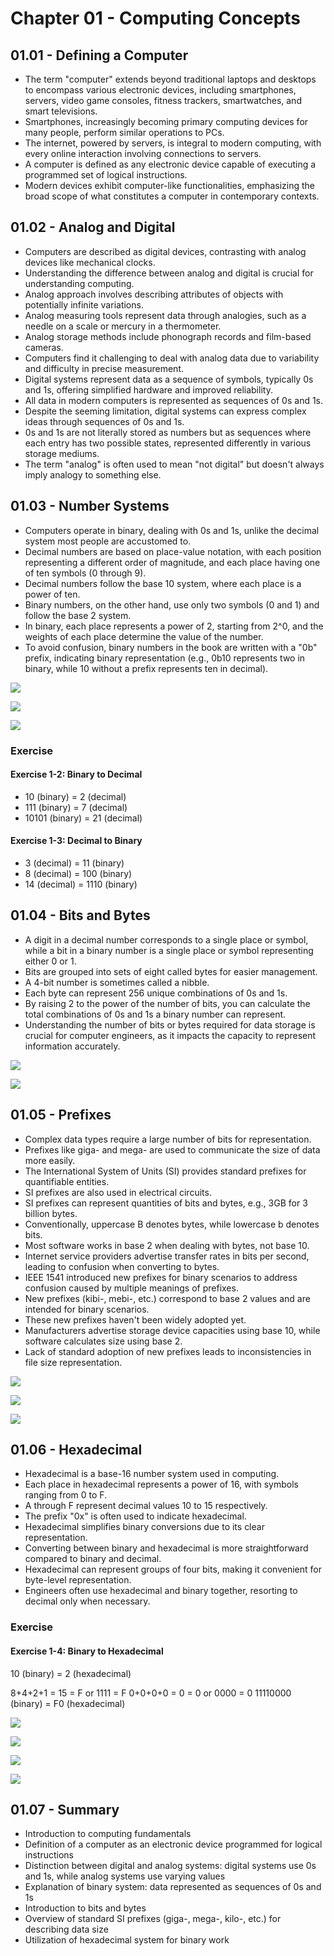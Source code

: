 # Chapter 01 - Computing Concepts

## 01.01 - Defining a Computer

- The term "computer" extends beyond traditional laptops and desktops to encompass various electronic devices, including smartphones, servers, video game consoles, fitness trackers, smartwatches, and smart televisions.
- Smartphones, increasingly becoming primary computing devices for many people, perform similar operations to PCs.
- The internet, powered by servers, is integral to modern computing, with every online interaction involving connections to servers.
- A computer is defined as any electronic device capable of executing a programmed set of logical instructions.
- Modern devices exhibit computer-like functionalities, emphasizing the broad scope of what constitutes a computer in contemporary contexts.

## 01.02 - Analog and Digital

- Computers are described as digital devices, contrasting with analog devices like mechanical clocks.
- Understanding the difference between analog and digital is crucial for understanding computing.
- Analog approach involves describing attributes of objects with potentially infinite variations.
- Analog measuring tools represent data through analogies, such as a needle on a scale or mercury in a thermometer.
- Analog storage methods include phonograph records and film-based cameras.
- Computers find it challenging to deal with analog data due to variability and difficulty in precise measurement.
- Digital systems represent data as a sequence of symbols, typically 0s and 1s, offering simplified hardware and improved reliability.
- All data in modern computers is represented as sequences of 0s and 1s.
- Despite the seeming limitation, digital systems can express complex ideas through sequences of 0s and 1s.
- 0s and 1s are not literally stored as numbers but as sequences where each entry has two possible states, represented differently in various storage mediums.
- The term "analog" is often used to mean "not digital" but doesn't always imply analogy to something else.

## 01.03 - Number Systems

- Computers operate in binary, dealing with 0s and 1s, unlike the decimal system most people are accustomed to.
- Decimal numbers are based on place-value notation, with each position representing a different order of magnitude, and each place having one of ten symbols (0 through 9).
- Decimal numbers follow the base 10 system, where each place is a power of ten.
- Binary numbers, on the other hand, use only two symbols (0 and 1) and follow the base 2 system.
- In binary, each place represents a power of 2, starting from 2^0, and the weights of each place determine the value of the number.
- To avoid confusion, binary numbers in the book are written with a "0b" prefix, indicating binary representation (e.g., 0b10 represents two in binary, while 10 without a prefix represents ten in decimal).

![](/images/01-03-01.png)

![](/images/01-03-02.png)

![](/images/01-03-03.png)

### Exercise

#### Exercise 1-2: Binary to Decimal

- 10 (binary) = 2 (decimal)
- 111 (binary) = 7 (decimal)
- 10101 (binary) = 21 (decimal)

#### Exercise 1-3: Decimal to Binary

- 3 (decimal) = 11 (binary)
- 8 (decimal) = 100 (binary)
- 14 (decimal) = 1110 (binary)

## 01.04 - Bits and Bytes

- A digit in a decimal number corresponds to a single place or symbol, while a bit in a binary number is a single place or symbol representing either 0 or 1.
- Bits are grouped into sets of eight called bytes for easier management.
- A 4-bit number is sometimes called a nibble.
- Each byte can represent 256 unique combinations of 0s and 1s.
- By raising 2 to the power of the number of bits, you can calculate the total combinations of 0s and 1s a binary number can represent.
- Understanding the number of bits or bytes required for data storage is crucial for computer engineers, as it impacts the capacity to represent information accurately.

![](/images/01-04-01.png)

![](/images/01-04-02.png)

## 01.05 - Prefixes

- Complex data types require a large number of bits for representation.
- Prefixes like giga- and mega- are used to communicate the size of data more easily.
- The International System of Units (SI) provides standard prefixes for quantifiable entities.
- SI prefixes are also used in electrical circuits.
- SI prefixes can represent quantities of bits and bytes, e.g., 3GB for 3 billion bytes.
- Conventionally, uppercase B denotes bytes, while lowercase b denotes bits.
- Most software works in base 2 when dealing with bytes, not base 10.
- Internet service providers advertise transfer rates in bits per second, leading to confusion when converting to bytes.
- IEEE 1541 introduced new prefixes for binary scenarios to address confusion caused by multiple meanings of prefixes.
- New prefixes (kibi-, mebi-, etc.) correspond to base 2 values and are intended for binary scenarios.
- These new prefixes haven't been widely adopted yet.
- Manufacturers advertise storage device capacities using base 10, while software calculates size using base 2.
- Lack of standard adoption of new prefixes leads to inconsistencies in file size representation.

![](/images/01-05-01.png)

![](/images/01-05-02.png)

![](/images/01-05-03.png)

## 01.06 - Hexadecimal

- Hexadecimal is a base-16 number system used in computing.
- Each place in hexadecimal represents a power of 16, with symbols ranging from 0 to F.
- A through F represent decimal values 10 to 15 respectively.
- The prefix "0x" is often used to indicate hexadecimal.
- Hexadecimal simplifies binary conversions due to its clear representation.
- Converting between binary and hexadecimal is more straightforward compared to binary and decimal.
- Hexadecimal can represent groups of four bits, making it convenient for byte-level representation.
- Engineers often use hexadecimal and binary together, resorting to decimal only when necessary.

### Exercise

#### Exercise 1-4: Binary to Hexadecimal

10 (binary) = 2 (hexadecimal)

8+4+2+1 = 15 = F or 1111 = F
0+0+0+0 = 0 = 0 or 0000 = 0
11110000 (binary) = F0 (hexadecimal)

![](/images/01-06-01.png)

![](/images/01-06-02.png)

![](/images/01-06-03.png)

![](/images/01-06-04.png)

## 01.07 - Summary

- Introduction to computing fundamentals
- Definition of a computer as an electronic device programmed for logical instructions
- Distinction between digital and analog systems: digital systems use 0s and 1s, while analog systems use varying values
- Explanation of binary system: data represented as sequences of 0s and 1s
- Introduction to bits and bytes
- Overview of standard SI prefixes (giga-, mega-, kilo-, etc.) for describing data size
- Utilization of hexadecimal system for binary work

